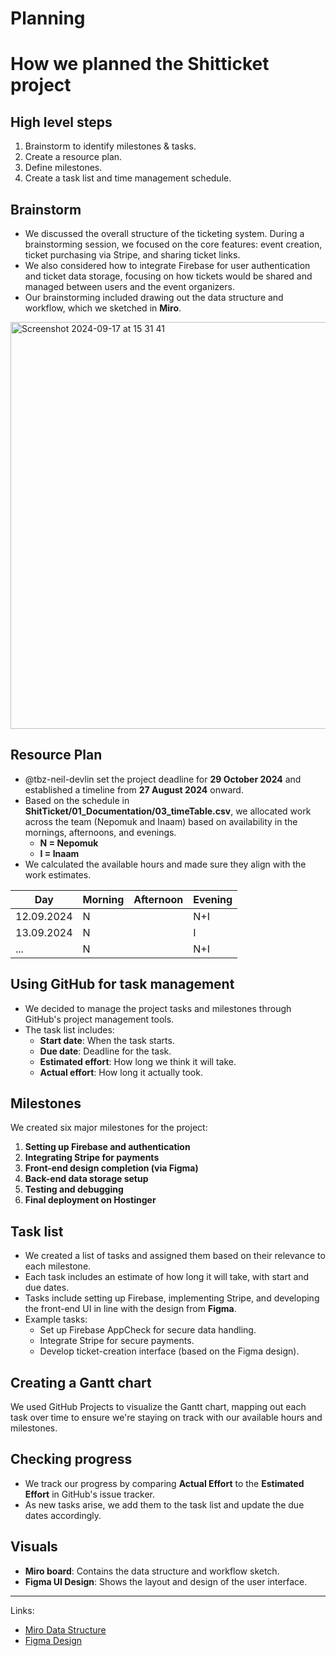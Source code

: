 # Planning

# How we planned the Shitticket project
## High level steps
1. Brainstorm to identify milestones & tasks.
2. Create a resource plan.
3. Define milestones.
4. Create a task list and time management schedule.

## Brainstorm
* We discussed the overall structure of the ticketing system. During a brainstorming session, we focused on the core features: event creation, ticket purchasing via Stripe, and sharing ticket links.
* We also considered how to integrate Firebase for user authentication and ticket data storage, focusing on how tickets would be shared and managed between users and the event organizers.
* Our brainstorming included drawing out the data structure and workflow, which we sketched in **Miro**.
  
<img width="651" alt="Screenshot 2024-09-17 at 15 31 41" src="https://github.com/user-attachments/assets/0b61c4f7-ca81-467b-b25c-bfb20c14f99e">


## Resource Plan
* @tbz-neil-devlin set the project deadline for **29 October 2024** and established a timeline from **27 August 2024** onward.
* Based on the schedule in **ShitTicket/01_Documentation/03_timeTable.csv**, we allocated work across the team (Nepomuk and Inaam) based on availability in the mornings, afternoons, and evenings.
  * **N = Nepomuk**
  * **I = Inaam**
* We calculated the available hours and made sure they align with the work estimates.

| Day       | Morning | Afternoon | Evening |
|-----------|---------|-----------|---------|
| 12.09.2024|    N    |           |    N+I  |
| 13.09.2024|    N    |           |    I    |
| ...       |    N    |           |    N+I  |



## Using GitHub for task management
* We decided to manage the project tasks and milestones through GitHub's project management tools.
* The task list includes:
  * **Start date**: When the task starts.
  * **Due date**: Deadline for the task.
  * **Estimated effort**: How long we think it will take.
  * **Actual effort**: How long it actually took.

## Milestones
We created six major milestones for the project:
1. **Setting up Firebase and authentication**
2. **Integrating Stripe for payments**
3. **Front-end design completion (via Figma)**
4. **Back-end data storage setup**
5. **Testing and debugging**
6. **Final deployment on Hostinger**



## Task list
* We created a list of tasks and assigned them based on their relevance to each milestone.
* Each task includes an estimate of how long it will take, with start and due dates.
* Tasks include setting up Firebase, implementing Stripe, and developing the front-end UI in line with the design from **Figma**.
* Example tasks:
  * Set up Firebase AppCheck for secure data handling.
  * Integrate Stripe for secure payments.
  * Develop ticket-creation interface (based on the Figma design).




## Creating a Gantt chart
We used GitHub Projects to visualize the Gantt chart, mapping out each task over time to ensure we're staying on track with our available hours and milestones.

## Checking progress
* We track our progress by comparing **Actual Effort** to the **Estimated Effort** in GitHub's issue tracker.
* As new tasks arise, we add them to the task list and update the due dates accordingly.



## Visuals
* **Miro board**: Contains the data structure and workflow sketch.
* **Figma UI Design**: Shows the layout and design of the user interface.

---

Links:
* [Miro Data Structure](https://miro.com/welcomeonboard/ZEMyQjFUWDFOVUlWSjMxNEYxZTBOOWlFd2lKdDMzUnFJYkprNTczVDhqb0liUTdyTkJ4UWJEOXhYNWMyek80R3wzNDU4NzY0NTM2MDY0OTU4MDUwfDI=?share_link_id=424129458285)
* [Figma Design](https://www.figma.com/design/XdHtJ34A3BiF542R21bNlt/Shit-Ticket?node-id=0-1&t=pnqqpHKTTkCcaOoA-1)
